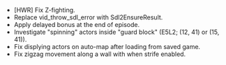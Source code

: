 - [HWR] Fix Z-fighting.
- Replace vid_throw_sdl_error with Sdl2EnsureResult.
- Apply delayed bonus at the end of episode.
- Investigate "spinning" actors inside "guard block" (E5L2; (12, 41) or (15, 41)).
- Fix displying actors on auto-map after loading from saved game.
- Fix zigzag movement along a wall with when strife enabled.
